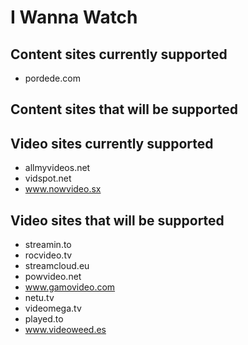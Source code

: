 # I Wanna Watch

## Content sites currently supported
* pordede.com

## Content sites that will be supported

## Video sites currently supported
* allmyvideos.net
* vidspot.net
* www.nowvideo.sx

## Video sites that will be supported
* streamin.to
* rocvideo.tv
* streamcloud.eu
* powvideo.net
* www.gamovideo.com
* netu.tv
* videomega.tv
* played.to
* www.videoweed.es
